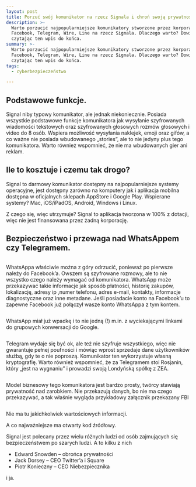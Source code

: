 ```yaml
---
layout: post
title: Porzuć swój komunikator na rzecz Signala i chroń swoją prywatność!
description: >-
  Warto porzucić najpopularniejsze komunikatory stworzone przez korporacje jak
  Facebook, Telegram, Wire, Line na rzecz Signala. Dlaczego warto? Dowiecie się
  czytając ten wpis do końca.
summary: >-
  Warto porzucić najpopularniejsze komunikatory stworzone przez korporacje jak
  Facebook, Telegram, Wire, Line na rzecz Signala. Dlaczego warto? Dowiecie się
  czytając ten wpis do końca.
tags:
  - cyberbezpieczeństwo

---
```

<h2 id="podstawowe-funkcje-">Podstawowe funkcje.</h2>
<p>Signal niby typowy komunikator, ale jednak niekoniecznie. Posiada wszystkie podstawowe funkcje komunikatora jak wysyłanie szyfrowanych wiadomości tekstowych oraz szyfrowanych głosowych rozm&oacute;w głosowych i video do 8 os&oacute;b. Wspiera możliwość wysyłania naklejek, emoji oraz gif&oacute;w, a co ważne nie posiada wbudowanego &bdquo;stories&rdquo;, ale to nie jedyny plus tego komunikatora. Warto r&oacute;wnież wspomnieć, że nie ma wbudowanych gier ani reklam.</p>
<h2 id="ile-to-kosztuje-i-czemu-tak-drogo">Ile to kosztuje i czemu tak drogo?</h2>
<p>Signal to darmowy komunikator dostępny na najpopularniejsze systemy operacyjne, jest dostępny zar&oacute;wno na komputery jak i aplikacja mobilna dostępna w oficjalnych sklepach AppStore i Google Play. Wspierane systemy? Mac, iOS/iPadOS, Android, Windows i Linux.</p>
<p>Z czego się, więc utrzymuje? Signal to aplikacja tworzona w 100% z dotacji, więc nie jest finansowana przez żadną korporację.</p>
<h2 id="bezpiecze-stwo-i-przewaga-nad-whatsappem-czy-telegramem-">Bezpieczeństwo i przewaga nad WhatsAppem czy Telegramem.</h2>
<figure class="wp-block-image"><img src="https://i.imgur.com/qDFhj67.png" alt="" /></figure>
<p>WhatsAppa właściwie można z g&oacute;ry odrzucić, ponieważ po pierwsze należy do Facebook&rsquo;a. Owszem są szyfrowane rozmowy, ale to nie wszystko czego należy wymagać od komunikatora. WhatsApp może przekazywać takie informacje jak spos&oacute;b płatności, historię zakup&oacute;w, lokalizację, adresy ip ,numer telefonu, adres e-mail, kontakty, informacje diagnostyczne oraz inne metadane. Jeśli posiadacie konto na Facebook&rsquo;u to zapewne Facebook już połączył wasze konto WhatsAppa z tym kontem.</p>
<figure class="wp-block-image"><img src="https://i.imgur.com/I23RptN.png" alt="" /></figure>
<p>WhatsApp miał już wpadkę i to nie jedną (!) m.in. z wyciekającymi linkami do grupowych konwersacji do Google.</p>
<figure class="wp-block-image"><img src="https://i.imgur.com/msgViGa.png" alt="" /></figure>
<p>Telegram wydaje się być ok, ale też nie szyfruje wszystkiego, więc nie gwarantuje pełnej poufności i m&oacute;wiąc wprost sprzedaje dane użytkownik&oacute;w służbą, gdy te o nie poproszą. Komunikator ten wykorzystuje własną kryptografię. Warto r&oacute;wnież wspomnieć, że za Telegramem stoi Rosjanin, kt&oacute;ry &bdquo;jest na wygnaniu&rdquo; i prowadzi swoją Londyńską sp&oacute;łkę z ZEA.</p>
<figure class="wp-block-image"><img src="https://i.imgur.com/9bkK01y.png" alt="" /></figure>
<p>Model biznesowy tego komunikatora jest bardzo prosty, tw&oacute;rcy stawiają prywatność nad zarobkiem. Nie przekazują danych, bo nie ma czego przekazywać, a tak właśnie wygląda przykładowy załącznik przekazany FBI</p>
<figure class="wp-block-image"><img src="https://i.imgur.com/WUo4loS.png" alt="" /></figure>
<p>Nie ma tu jakichkolwiek wartościowych informacji.</p>
<p>A co najważniejsze ma otwarty kod źr&oacute;dłowy.</p>
<p>Signal jest polecany przez wielu r&oacute;żnych ludzi od os&oacute;b zajmujących się bezpieczeństwem po szarych ludzi. A to kilku z nich</p>
<ul>
<li>Edward Snowden &ndash; obrońca prywatności</li>
<li>Jack Dorsey &ndash; CEO Twitter&rsquo;a i Square</li>
<li>Piotr Konieczny &ndash; CEO Niebezpiecznika</li>
</ul>
<p>i ja.</p>
